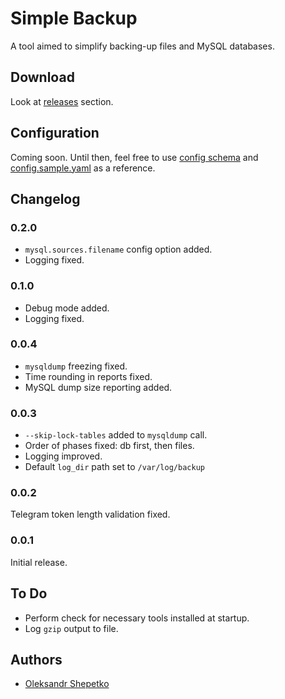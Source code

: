 # Simple Backup

A tool aimed to simplify backing-up files and MySQL databases.

## Download

Look at [releases](https://github.com/ashep/sbk/releases) section.

## Configuration

Coming soon. Until then, feel free to use [config schema](config/config.schema.json)
and [config.sample.yaml](config.sample.yaml) as a reference.

## Changelog

### 0.2.0

- `mysql.sources.filename` config option added.
- Logging fixed.

### 0.1.0

- Debug mode added.
- Logging fixed.

### 0.0.4

- `mysqldump` freezing fixed.
- Time rounding in reports fixed.
- MySQL dump size reporting added.

### 0.0.3

- `--skip-lock-tables` added to `mysqldump` call.
- Order of phases fixed: db first, then files.
- Logging improved.
- Default `log_dir` path set to `/var/log/backup`

### 0.0.2

Telegram token length validation fixed.

### 0.0.1

Initial release.

## To Do

- Perform check for necessary tools installed at startup.
- Log `gzip` output to file.

## Authors

- [Oleksandr Shepetko](https://shepetko.com)
